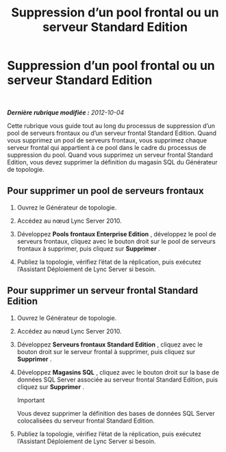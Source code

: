 ﻿---
title: Suppression d’un pool frontal ou un serveur Standard Edition
TOCTitle: Suppression d’un pool frontal ou un serveur Standard Edition
ms:assetid: 83c39a36-49a1-4ac6-9cc5-b0e441b1fdec
ms:mtpsurl: https://technet.microsoft.com/fr-fr/library/JJ688115(v=OCS.15)
ms:contentKeyID: 49891421
ms.date: 05/20/2016
mtps_version: v=OCS.15
ms.translationtype: HT
---

# Suppression d’un pool frontal ou un serveur Standard Edition

 

_**Dernière rubrique modifiée :** 2012-10-04_

Cette rubrique vous guide tout au long du processus de suppression d’un pool de serveurs frontaux ou d’un serveur frontal Standard Edition. Quand vous supprimez un pool de serveurs frontaux, vous supprimez chaque serveur frontal qui appartient à ce pool dans le cadre du processus de suppression du pool. Quand vous supprimez un serveur frontal Standard Edition, vous devez supprimer la définition du magasin SQL du Générateur de topologie.

## Pour supprimer un pool de serveurs frontaux

1.  Ouvrez le Générateur de topologie.

2.  Accédez au nœud Lync Server 2010.

3.  Développez **Pools frontaux Enterprise Edition** , développez le pool de serveurs frontaux, cliquez avec le bouton droit sur le pool de serveurs frontaux à supprimer, puis cliquez sur **Supprimer** .

4.  Publiez la topologie, vérifiez l’état de la réplication, puis exécutez l’Assistant Déploiement de Lync Server si besoin.

## Pour supprimer un serveur frontal Standard Edition

1.  Ouvrez le Générateur de topologie.

2.  Accédez au nœud Lync Server 2010.

3.  Développez **Serveurs frontaux Standard Edition** , cliquez avec le bouton droit sur le serveur frontal à supprimer, puis cliquez sur **Supprimer** .

4.  Développez **Magasins SQL** , cliquez avec le bouton droit sur la base de données SQL Server associée au serveur frontal Standard Edition, puis cliquez sur **Supprimer** .
    
    > [!important]  
    > Vous devez supprimer la définition des bases de données SQL Server colocalisées du serveur frontal Standard Edition.

5.  Publiez la topologie, vérifiez l’état de la réplication, puis exécutez l’Assistant Déploiement de Lync Server si besoin.

